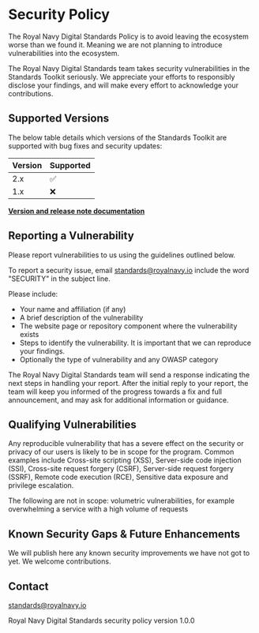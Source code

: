 # Security Policy
The Royal Navy Digital Standards Policy is to avoid leaving the ecosystem worse than we found it. Meaning we are not planning to introduce vulnerabilities into the ecosystem.

The Royal Navy Digital Standards team takes security vulnerabilities in the Standards Toolkit seriously.  We appreciate your efforts to responsibly disclose your findings, and will make every effort to acknowledge your contributions.

## Supported Versions

The below table details which versions of the Standards Toolkit are supported with bug fixes and security updates:

| Version | Supported          |
| ------- | ------------------ |
| 2.x     | :white_check_mark: |
| 1.x     | :x:                |



[**Version and release note documentation**](https://docs.royalnavy.io/versions)

## Reporting a Vulnerability

Please report vulnerabilities to us using the guidelines outlined below.

To report a security issue, email standards@royalnavy.io include the word "SECURITY" in the subject line.

Please include:
- Your name and affiliation (if any)
- A brief description of the vulnerability
- The website page or repository component where the vulnerability exists
- Steps to identify the vulnerability. It is important that we can reproduce your findings.
- Optionally the type of vulnerability and any OWASP category


The Royal Navy Digital Standards team will send a response indicating the next steps in handling your report. After the initial reply to your report, the team will keep you informed of the progress towards a fix and full announcement, and may ask for additional information or guidance.



## Qualifying Vulnerabilities
Any reproducible vulnerability that has a severe effect on the security or privacy of our users is likely to be in scope for the program. Common examples include Cross-site scripting (XSS), Server-side code injection (SSI), Cross-site request forgery (CSRF), Server-side request forgery (SSRF), Remote code execution (RCE), Sensitive data exposure and privilege escalation.

The following are not in scope:
volumetric vulnerabilities, for example overwhelming a service with a high volume of requests


## Known Security Gaps & Future Enhancements
We will publish here any known security improvements we have not got to yet.  We welcome contributions.




## Contact
standards@royalnavy.io

Royal Navy Digital Standards security policy version 1.0.0
